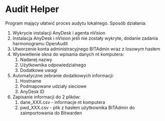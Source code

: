 # Audit Helper

Program mający ułatwić proces audytu lokalnego. Sposób działania:

1. Wykrycie instalacji AnyDesk i agenta nVision
2. Instalacja AnyDesk i nVision jeśli nie zostały wykryte, dodanie zadania harmonogramu OpenAudit
3. Utworzenie konta administracyjnego BITAdmin wraz z losowym hasłem
4. Wyświetlenie okna do wpisania danych nt komputera:
   1. Nadanej nazwy
   2. Użytkownika odpowiedzialnego
   3. Dodatkowe uwagi
5. Automatyczne zebranie dodatkowych informacji:
   1. Hostname
   2. Podmapowane udziały sieciowe
   3. AnyDesk ID
6. Zapisanie informacji do 2 plików:
   1. dane_XXX.csv - informacje nt komputera
   2. pwd_XXX.csv - plik z hasłem użytkownika BITAdmin do zaimportowania do Bitwarden
